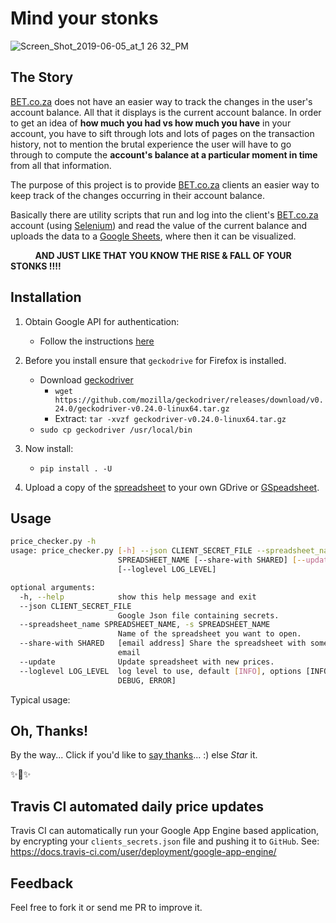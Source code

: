 # Mind your stonks


![Screen_Shot_2019-06-05_at_1 26 32_PM](https://user-images.githubusercontent.com/16665803/61865197-15e25e00-aed3-11e9-8541-4fff382916b7.jpg)

## The Story
[BET.co.za](https://bet.co.za) does not have an easier way to track the changes in the user's account balance. All that it displays is the current account balance. In order to get an idea of **how much you had vs how much you have** in your account, you have to sift through lots and lots of pages on the transaction history, not to mention the brutal experience the user will have to go through to compute the **account's balance at a particular moment in time** from all that information.

The purpose of this project is to provide [BET.co.za](https://bet.co.za) clients an easier way to keep track of the changes occurring in their account balance.

Basically there are utility scripts that run and log into the client's [BET.co.za](https://bet.co.za) account (using [Selenium](https://selenium-python.readthedocs.io/)) and read the value of the current balance and uploads the data to a [Google Sheets](https://docs.google.com/spreadsheets/u/0/), where then it can be visualized.


&nbsp;&nbsp;&nbsp;&nbsp;&nbsp;&nbsp;&nbsp;&nbsp;&nbsp; **AND JUST LIKE THAT YOU KNOW THE RISE & FALL OF YOUR STONKS !!!!**


## Installation

1. Obtain Google API for authentication:
    *   Follow the instructions [here](https://gspread.readthedocs.io/en/latest/oauth2.html#oauth-credentials)

2. Before you install ensure that `geckodrive` for Firefox is installed.
    *   Download [geckodriver](https://github.com/mozilla/geckodriver)
        *   ```wget https://github.com/mozilla/geckodriver/releases/download/v0.24.0/geckodriver-v0.24.0-linux64.tar.gz```
        *   Extract: ```tar -xvzf geckodriver-v0.24.0-linux64.tar.gz```
    *   `sudo cp geckodriver /usr/local/bin`

3. Now install:
    *   `pip install . -U`

4. Upload a copy of the [spreadsheet](https://docs.google.com/spreadsheets/d/1k--fJt5qC191RMHH3D2MbhRhaIJb__WTEBjOL1rcksc/edit?usp=sharing) to your own GDrive or [GSpeadsheet](https://docs.google.com/spreadsheets).



## Usage

```bash
price_checker.py -h
usage: price_checker.py [-h] --json CLIENT_SECRET_FILE --spreadsheet_name
                        SPREADSHEET_NAME [--share-with SHARED] [--update]
                        [--loglevel LOG_LEVEL]

optional arguments:
  -h, --help            show this help message and exit
  --json CLIENT_SECRET_FILE
                        Google Json file containing secrets.
  --spreadsheet_name SPREADSHEET_NAME, -s SPREADSHEET_NAME
                        Name of the spreadsheet you want to open.
  --share-with SHARED   [email address] Share the spreadsheet with someone via
                        email
  --update              Update spreadsheet with new prices.
  --loglevel LOG_LEVEL  log level to use, default [INFO], options [INFO,
                        DEBUG, ERROR]
```

Typical usage:


## Oh, Thanks!

By the way... Click if you'd like to [say thanks](https://saythanks.io/to/mmphego)... :) else *Star* it.

✨🍰✨


## Travis CI automated daily price updates
Travis CI can automatically run your Google App Engine based application, by encrypting your `clients_secrets.json` file and pushing it to `GitHub`.
See: https://docs.travis-ci.com/user/deployment/google-app-engine/

## Feedback

Feel free to fork it or send me PR to improve it.
